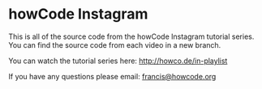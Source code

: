 howCode Instagram
=================

This is all of the source code from the howCode Instagram tutorial series. You can find the source code from each video in a new branch.

You can watch the tutorial series here: http://howco.de/in-playlist

If you have any questions please email: francis@howcode.org
